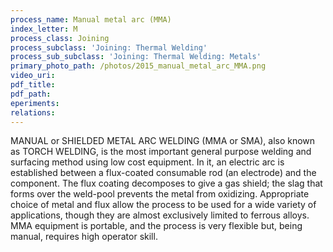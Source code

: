 ```yaml
---
process_name: Manual metal arc (MMA)
index_letter: M
process_class: Joining
process_subclass: 'Joining: Thermal Welding'
process_sub_subclass: 'Joining: Thermal Welding: Metals'
primary_photo_path: /photos/2015_manual_metal_arc_MMA.png
video_uri:
pdf_title:
pdf_path:
eperiments:
relations:
---
```


MANUAL or SHIELDED METAL ARC WELDING (MMA or SMA), also known as TORCH WELDING, is the most important general purpose welding and surfacing method using low cost equipment. In it, an electric arc is established between a flux-coated consumable rod (an electrode) and the component. The flux coating decomposes to give a gas shield; the slag that forms over the weld-pool prevents the metal from oxidizing. Appropriate choice of metal and flux allow the process to be used for a wide variety of applications, though they are almost exclusively limited to ferrous alloys. MMA equipment is portable, and the process is very flexible but, being manual, requires high operator skill.